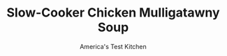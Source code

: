 ---
layout: ../../layouts/MarkdownPostLayout.astro
title: Slow-Cooker Chicken Mulligatawny Soup
author: America's Test Kitchen
pubDate: 2023-03-15
description: "We set out to strip away complicated steps in this classic recipe without sacrificing complexity of flavor."
image_url: https://res.cloudinary.com/hksqkdlah/image/upload/ar_1:1,c_fill,dpr_2.0,f_auto,fl_lossy.progressive.strip_profile,g_faces:auto,q_auto:low,w_344/20024_sfs-slowcookerchickenmulligatawnysoup-4
tags: ["Main Courses","Slow Cooker","Soups"]
calories: 3113
protein: 26
carbohydrates: 27
fats: 
fiber: 3
ingredients: ["3 tablespoons, unsalted butter","2 , onions, chopped","4 , carrots, peeled and cut into 1/2-inch pieces","1 , celery rib, minced","1 1/2 tablespoons, grated fresh ginger","4 , garlic cloves, minced","1 tablespoon, tomato paste","1 tablespoon, curry powder","2 teaspoons, garam masala",", Salt and pepper","1/4 teaspoon, cayenne pepper","1/3 cup, all-purpose flour","5 cups, chicken broth","1 1/2 pounds, boneless, skinless chicken thighs, trimmed and cut into 1 1/2-inch pieces","1 (13.5-ounce) can, coconut milk","1/2 cup, brown lentils, picked over and rinsed",", plain yogurt","Chopped, fresh cilantro leaves",", Lime wedge"]
serves: 8
time: "4 to 5 hours on low"
instructions: ["Melt butter in large saucepan over medium heat. Add onions, carrots, and celery and cook until onions are softened and just beginning to brown, 10 to 14 minutes. Add ginger, garlic, tomato paste, curry powder, garam masala, 1 teaspoon salt, and cayenne and cook until fragrant, about 30 seconds. Stir in flour and cook for 1 minute. Slowly whisk in broth, scraping up any browned bits. Bring to boil, reduce heat to medium-low, and simmer until thickened, about 5 minutes. Transfer to slow cooker. Stir in chicken, coconut milk, and lentils.","Cover and cook until chicken and lentils are tender, 4 to 5 hours on low. Let sit, uncovered, for 5 minutes. Using large spoon, skim fat from surface of soup. Season soup with salt and pepper to taste. Ladle into serving bowls. Garnish with yogurt and cilantro. Serve with lime wedges."]
nutrition: ["795 mg Potassium","317 mg Phosphorus","63 mg Calcium","4 mg Iron","69 mg Magnesium","893 mg Sodium","2 mg Zinc","20 g Fat","8 mg Niacin (B3)","3 g Monounsaturated","1 g Polyunsaturated","8 mg Vitamin C","95 mg Cholesterol","13 g Saturated","3 g Fiber","8 µg Folic acid","93 µg Folate (food)","5 g Sugars","24 µg Vitamin K","307 g Water","27 g Carbs","107 µg Folate equivalent (total)","26 g Protein","1 mg Vitamin E","315 µg Vitamin A","389 kcal Energy","3113 calories"]
notes: "Cut the carrots into 1/2-inch pieces or they won’t cook through. If the carrots are more than 1/2 inch in diameter, halve or quarter them lengthwise."
---